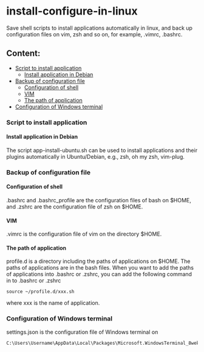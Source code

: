 # install-configure-in-linux
Save shell scripts to install applications automatically in linux, and back up configuration files on vim, zsh and so on, for example, .vimrc, .bashrc. 
## Content:
- [Script to install application](#Script-to-install-application)
  - [Install application in Debian](#Install-application-in-Debian)
- [Backup of configuration file](#Backup-of-configuration-file)
  - [Configuration of shell](#Configuration-of-shell)
  - [VIM](#vim)
  - [The path of application](#The-path-of-application)
- [Configuration of Windows terminal](#Configuration-of-Windows-terminal)

### Script to install application
#### Install application in Debian
The script app-install-ubuntu.sh can be used to install applications and their plugins automatically in Ubuntu/Debian, e.g., zsh, oh my zsh, vim-plug.  

### Backup of configuration file
#### Configuration of shell
.bashrc and .bashrc_profile are the configuration files of bash on $HOME, and .zshrc are the configuration file of zsh on $HOME.
#### VIM
.vimrc is the configuration file of vim on the directory $HOME.
#### The path of application
profile.d is a directory including the paths of applications on $HOME. The paths of applications are in the bash files. When you want to add the paths of applications into .bashrc or .zshrc, you can add the following command in to .bashrc or .zshrc
```
source ~/profile.d/xxx.sh
```
where xxx is the name of application.

### Configuration of Windows terminal
settings.json is the configuration file of Windows terminal on  
```
C:\Users\Username\AppData\Local\Packages\Microsoft.WindowsTerminal_8wekyb3d8bbwe\LocalState
```
